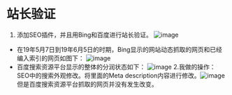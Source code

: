 # 站长验证
1.  添加SEO插件，并且用Bing和百度进行站长验证。
![image](http://m.qpic.cn/psb?/V12XHhQ80CeqTV/jvTjd9xr35u53s9r7TummGaZ.aQwkD5r.jrQ7CkvI0E!/b/dEABAAAAAAAA&bo=IgP7AQAAAAADF.k!&rf=viewer_4)
- 在19年5月7日到19年6月5日的时期，Bing显示的网站动态抓取的网页和已经编入索引的网页如图下：
![image](http://m.qpic.cn/psb?/V12XHhQ80CeqTV/eIkau9.Ji0kVI2g.h2VtUJay1to9BZjnibQie6RRkbw!/b/dL4AAAAAAAAA&bo=BQZ4AQAAAAADB1g!&rf=viewer_4)
- 百度搜索资源平台显示的整体的分润状态如下：
![image](http://m.qpic.cn/psb?/V12XHhQ80CeqTV/m1YIOiosWeBi4OxMM0biXZ65prfUyAlkLimrncdL87M!/b/dFQBAAAAAAAA&bo=AwULAgAAAAADFz0!&rf=viewer_4)
2.我做的操作：SEO中的搜索外观修改。将里面的Meta description内容进行修改。![image](http://m.qpic.cn/psb?/V12XHhQ80CeqTV/IRRtepIOjEyQnytphzzmIYz8vH3ugM27cAfXd2rd2aE!/b/dL8AAAAAAAAA&bo=LgNEAQAAAAADF1o!&rf=viewer_4)但是百度搜索资源平台抓取的网页并没有发生改变。